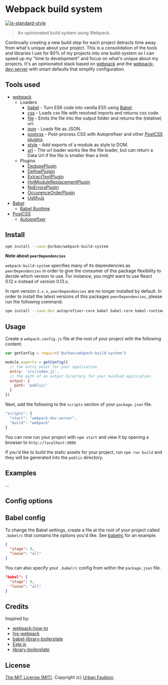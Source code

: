 # Webpack build system

[![js-standard-style](https://img.shields.io/badge/code%20style-standard-brightgreen.svg?style=flat)](https://github.com/feross/standard)

> An opinionated build system using Webpack.

Continually creating a new build step for each project detracts time away from what's unique about your project. This is a consolidation of the tools and libraries I use for 80% of my projects into one build-system so I can speed up my "time to development" and focus on what's unique about my projects. It's an opinionated stack based on [webpack](http://webpack.github.io/) and the [webpack-dev-server](http://webpack.github.io/docs/webpack-dev-server.html) with smart defaults that simplify configuration.

## Tools used

- [webpack](http://webpack.github.io)
  + Loaders
    * [babel](https://github.com/babel/babel-loader) - Turn ES6 code into vanilla ES5 using [Babel](https://babeljs.io).
    * [css](https://github.com/webpack/css-loader) - Loads css file with resolved imports and returns css code.
    * [file](https://github.com/webpack/file-loader) - Emits the file into the output folder and returns the (relative) url.
    * [json](https://github.com/webpack/json-loader) - Loads file as JSON.
    * [postcss](https://github.com/postcss/postcss-loader) - Post-process CSS with Autoprefixer and other [PostCSS plugins](https://github.com/postcss/postcss#built-with-postcss).
    * [style](https://github.com/webpack/style-loader) - Add exports of a module as style to DOM.
    * [url](https://github.com/webpack/url-loader) - The url loader works like the file loader, but can return a Data Url if the file is smaller than a limit.
  + Plugins
    * [DedupePlugin](http://webpack.github.io/docs/list-of-plugins.html#dedupeplugin)
    * [DefinePlulgin](http://webpack.github.io/docs/list-of-plugins.html#defineplugin)
    * [ExtractTextPlugin](https://github.com/webpack/extract-text-webpack-plugin)
    * [HotModuleReplacementPlugin](http://webpack.github.io/docs/list-of-plugins.html#hotmodulereplacementplugin)
    * [NoErrorsPlugin](http://webpack.github.io/docs/list-of-plugins.html#noerrorsplugin)
    * [OccurenceOrderPlugin](http://webpack.github.io/docs/list-of-plugins.html#occurenceorderplugin)
    * [UglifyJs](http://webpack.github.io/docs/list-of-plugins.html#uglifyjsplugin)
- [Babel](https://babeljs.io)
  + [Babel Runtime](https://babeljs.io/docs/usage/runtime/)
- [PostCSS](https://github.com/postcss/postcss)
  + [Autoprefixer](https://github.com/postcss/autoprefixer)


## Install

```sh
npm install --save @urban/webpack-build-system
```

**Note about `peerDependencies`**

`webpack-build-system` specifies many of its dependencies as `peerDependencies` in order to give the consumer of this package flexibility to decide which version to use. For instance, you might want to use React 0.12.x instead of version 0.13.x.

In npm version `3.x.x`, `peerDependencies` are no longer installed by default. In order to install the latest versions of this packages `peerDependencies`, please run the following command.

```sh
npm install --save-dev autoprefixer-core babel babel-core babel-runtime babel-loader css-loader file-loader json-loader node-sass postcss-loader react-hot-loader style-loader sass-loader url-loader webpack webpack-dev-server
```

## Usage

Create a `webpack.config.js` file at the root of your project with the following content.

```js
var getConfig = require('@urban/webpack-build-system')

module.exports = getConfig({
  // the entry point for your application
  entry: 'src/index.js',
  // the path of an output directory for your bundled application
  output: {
    path: 'public/'
  }
})
```

Next, add the following to the `scripts` section of your `package.json` file.

```js
"scripts": {
  "start": "webpack-dev-server",
  "build": "webpack"
}
```

You can now run your project with `npm start` and view it by opening a browser to `http://localhost:3000`.

If you'd like to build the static assets for your project, run `npm run build` and they will be generated into the `public` directory.


## Examples

...

## Config options

## Babel config

To change the Babel settings, create a file at the root of your project called `.babelrc` that contains the options you'd like. See [babelrc](https://babeljs.io/docs/usage/babelrc/) for an example.

```json
{
  "stage": 0,
  "loose": "all"
}
```

You can also specify your `.babelrc` config from within the `package.json` file.

```json
"babel": {
  "stage": 0,
  "loose": "all"
}
```


## Credits

Inspired by:

- [webpack-how-to](https://github.com/petehunt/webpack-howto)
- [hjs-webpack](https://github.com/HenrikJoreteg/hjs-webpack)
- [babel-library-boilerplate](https://github.com/babel/babel-library-boilerplate)
- [Este.js](https://github.com/este/este)
- [library-boilerplate](https://github.com/gaearon/library-boilerplate)


## License

[The MIT License (MIT)](LICENSE). Copyright (c) [Urban Faubion](http://urbanfaubion.com).
